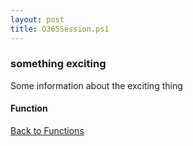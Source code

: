 ```yaml
---
layout: post
title: O365Session.ps1
---
```


### something exciting

Some information about the exciting thing

#### Function

<script src="https://gist-it.appspot.com/github.com/BanterBoy/scripts-blog/blob/master/PowerShell/functions/exchange/O365Session.ps1" crossorigin="anonymous"></script>

<a href="/menu/_pages/functions.html">Back to Functions</a>
